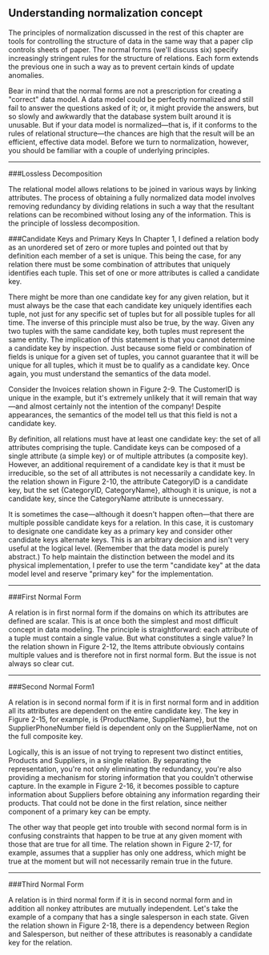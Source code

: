 Understanding normalization concept
---

The principles of normalization discussed in the rest of this chapter are tools for controlling the structure of data in the same way that a paper clip controls sheets of paper. The normal forms (we'll discuss six) specify increasingly stringent rules for the structure of relations. Each form extends the previous one in such a way as to prevent certain kinds of update anomalies.

Bear in mind that the normal forms are not a prescription for creating a "correct" data model. A data model could be perfectly normalized and still fail to answer the questions asked of it; or, it might provide the answers, but so slowly and awkwardly that the database system built around it is unusable. But if your data model is normalized—that is, if it conforms to the rules of relational structure—the chances are high that the result will be an efficient, effective data model. Before we turn to normalization, however, you should be familiar with a couple of underlying principles.


---

###Lossless Decomposition

The relational model allows relations to be joined in various ways by linking attributes. The process of obtaining a fully normalized data model involves removing redundancy by dividing relations in such a way that the resultant relations can be recombined without losing any of the information. This is the principle of lossless decomposition.

###Candidate Keys and Primary Keys
In Chapter 1, I defined a relation body as an unordered set of zero or more tuples and pointed out that by definition each member of a set is unique. This being the case, for any relation there must be some combination of attributes that uniquely identifies each tuple. This set of one or more attributes is called a candidate key.

There might be more than one candidate key for any given relation, but it must always be the case that each candidate key uniquely identifies each tuple, not just for any specific set of tuples but for all possible tuples for all time. The inverse of this principle must also be true, by the way. Given any two tuples with the same candidate key, both tuples must represent the same entity. The implication of this statement is that you cannot determine a candidate key by inspection. Just because some field or combination of fields is unique for a given set of tuples, you cannot guarantee that it will be unique for all tuples, which it must be to qualify as a candidate key. Once again, you must understand the semantics of the data model.

Consider the Invoices relation shown in Figure 2-9. The CustomerID is unique in the example, but it's extremely unlikely that it will remain that way—and almost certainly not the intention of the company! Despite appearances, the semantics of the model tell us that this field is not a candidate key.

By definition, all relations must have at least one candidate key: the set of all attributes comprising the tuple. Candidate keys can be composed of a single attribute (a simple key) or of multiple attributes (a composite key). However, an additional requirement of a candidate key is that it must be irreducible, so the set of all attributes is not necessarily a candidate key. In the relation shown in Figure 2-10, the attribute CategoryID is a candidate key, but the set {CategoryID, CategoryName}, although it is unique, is not a candidate key, since the CategoryName attribute is unnecessary.

It is sometimes the case—although it doesn't happen often—that there are multiple possible candidate keys for a relation. In this case, it is customary to designate one candidate key as a primary key and consider other candidate keys alternate keys. This is an arbitrary decision and isn't very useful at the logical level. (Remember that the data model is purely abstract.) To help maintain the distinction between the model and its physical implementation, I prefer to use the term "candidate key" at the data model level and reserve "primary key" for the implementation.

---

###First Normal Form

A relation is in first normal form if the domains on which its attributes are defined are scalar. This is at once both the simplest and most difficult concept in data modeling. The principle is straightforward: each attribute of a tuple must contain a single value. But what constitutes a single value? In the relation shown in Figure 2-12, the Items attribute obviously contains multiple values and is therefore not in first normal form. But the issue is not always so clear cut.

---

###Second Normal Form1

A relation is in second normal form if it is in first normal form and in addition all its attributes are dependent on the entire candidate key. The key in Figure 2-15, for example, is {ProductName, SupplierName}, but the SupplierPhoneNumber field is dependent only on the SupplierName, not on the full composite key.

Logically, this is an issue of not trying to represent two distinct entities, Products and Suppliers, in a single relation. By separating the representation, you're not only eliminating the redundancy, you're also providing a mechanism for storing information that you couldn't otherwise capture. In the example in Figure 2-16, it becomes possible to capture information about Suppliers before obtaining any information regarding their products. That could not be done in the first relation, since neither component of a primary key can be empty.

The other way that people get into trouble with second normal form is in confusing constraints that happen to be true at any given moment with those that are true for all time. The relation shown in Figure 2-17, for example, assumes that a supplier has only one address, which might be true at the moment but will not necessarily remain true in the future.

---

###Third Normal Form

A relation is in third normal form if it is in second normal form and in addition all nonkey attributes are mutually independent. Let's take the example of a company that has a single salesperson in each state. Given the relation shown in Figure 2-18, there is a dependency between Region and Salesperson, but neither of these attributes is reasonably a candidate key for the relation.


